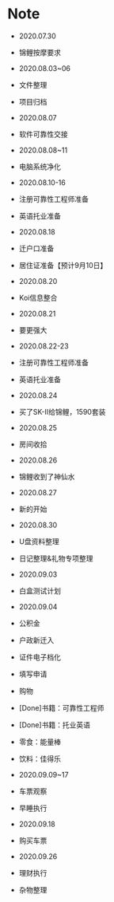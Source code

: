 # Note

- 2020.07.30
- 锦鲤按摩要求

- 2020.08.03~06
- 文件整理
- 项目归档

- 2020.08.07
- 软件可靠性交接

- 2020.08.08~11
- 电脑系统净化

- 2020.08.10-16
- 注册可靠性工程师准备
- 英语托业准备

- 2020.08.18
- 迁户口准备
- 居住证准备【预计9月10日】

- 2020.08.20
- Koi信息整合

- 2020.08.21
- 要更强大

- 2020.08.22-23
- 注册可靠性工程师准备
- 英语托业准备

- 2020.08.24
- 买了SK-II给锦鲤，1590套装

- 2020.08.25
- 房间收拾

- 2020.08.26
- 锦鲤收到了神仙水

- 2020.08.27
- 新的开始

- 2020.08.30
- U盘资料整理
- 日记整理&礼物专项整理

- 2020.09.03
- 白盒测试计划

- 2020.09.04
- 公积金
- 户政新迁入
-    证件电子档化
-    填写申请
- 购物
-    [Done]书籍：可靠性工程师
-    [Done]书籍：托业英语
-    零食：能量棒
-    饮料：佳得乐

- 2020.09.09~17
- 车票观察
- 早睡执行

- 2020.09.18
- 购买车票

- 2020.09.26
- 理财执行
- 杂物整理
